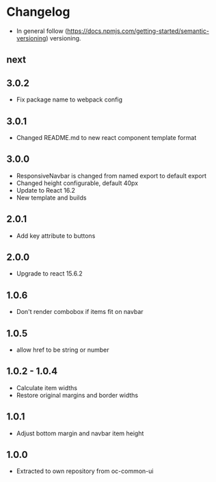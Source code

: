 # Changelog

* In general follow (https://docs.npmjs.com/getting-started/semantic-versioning) versioning.

## next

## 3.0.2
* Fix package name to webpack config

## 3.0.1
* Changed README.md to new react component template format

## 3.0.0
* ResponsiveNavbar is changed from named export to default export
* Changed height configurable, default 40px
* Update to React 16.2
* New template and builds

## 2.0.1
* Add key attribute to buttons

## 2.0.0
* Upgrade to react 15.6.2

## 1.0.6

* Don't render combobox if items fit on navbar

## 1.0.5

* allow href to be string or number

## 1.0.2 - 1.0.4

* Calculate item widths
* Restore original margins and border widths

## 1.0.1

* Adjust bottom margin and navbar item height

## 1.0.0

* Extracted to own repository from oc-common-ui
